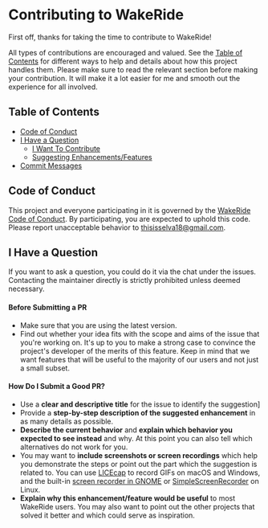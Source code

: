 <!-- omit in toc -->
# Contributing to WakeRide

First off, thanks for taking the time to contribute to WakeRide! 

All types of contributions are encouraged and valued. See the [Table of Contents](#table-of-contents) for different ways to help and details about how this project handles them. Please make sure to read the relevant section before making your contribution. It will make it a lot easier for me and smooth out the experience for all involved.

<!-- omit in toc -->
## Table of Contents

- [Code of Conduct](#code-of-conduct)
- [I Have a Question](#i-have-a-question)
  - [I Want To Contribute](#i-want-to-contribute)
  - [Suggesting Enhancements/Features](#suggesting-enhancements-features)
- [Commit Messages](#commit-messages)

## Code of Conduct

This project and everyone participating in it is governed by the
[WakeRide Code of Conduct](https://github.com/acmpesuecc/WakeRide/blob//CODE_OF_CONDUCT.md).
By participating, you are expected to uphold this code. Please report unacceptable behavior
to <thisisselva18@gmail.com>.


## I Have a Question

If you want to ask a question, you could do it via the chat under the issues. Contacting the maintainer directly is strictly prohibited unless deemed necessary.

#### Before Submitting a PR

- Make sure that you are using the latest version.
- Find out whether your idea fits with the scope and aims of the issue that you're working on. It's up to you to make a strong case to convince the project's developer of the merits of this feature. Keep in mind that we want features that will be useful to the majority of our users and not just a small subset.

<!-- omit in toc -->
#### How Do I Submit a Good PR?

- Use a **clear and descriptive title** for the issue to identify the suggestion]
- Provide a **step-by-step description of the suggested enhancement** in as many details as possible.
- **Describe the current behavior** and **explain which behavior you expected to see instead** and why. At this point you can also tell which alternatives do not work for you.
- You may want to **include screenshots or screen recordings** which help you demonstrate the steps or point out the part which the suggestion is related to. You can use [LICEcap](https://www.cockos.com/licecap/) to record GIFs on macOS and Windows, and the built-in [screen recorder in GNOME](https://help.gnome.org/users/gnome-help/stable/screen-shot-record.html.en) or [SimpleScreenRecorder](https://github.com/MaartenBaert/ssr) on Linux. <!-- this should only be included if the project has a GUI -->
- **Explain why this enhancement/feature would be useful** to most WakeRide users. You may also want to point out the other projects that solved it better and which could serve as inspiration.

